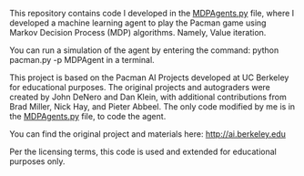 This repository contains code I developed in the [MDPAgents.py](./MDPAgents.py) file, where I developed a machine learning agent to play the Pacman game using Markov Decision Process (MDP) algorithms.
Namely, Value iteration.

You can run a simulation of the agent by entering the command: python pacman.py -p MDPAgent in a terminal.

This project is based on the Pacman AI Projects developed at UC Berkeley for educational purposes. The original projects and autograders were created by John DeNero and Dan Klein, with additional contributions from Brad Miller, Nick Hay, and Pieter Abbeel.
The only code modified by me is in the [MDPAgents.py](./MDPAgents.py) file, to code the agent.

You can find the original project and materials here: http://ai.berkeley.edu

Per the licensing terms, this code is used and extended for educational purposes only.
